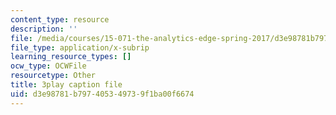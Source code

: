 ```yaml
---
content_type: resource
description: ''
file: /media/courses/15-071-the-analytics-edge-spring-2017/d3e98781b797405349739f1ba00f6674_R8SQafbqR1w.srt
file_type: application/x-subrip
learning_resource_types: []
ocw_type: OCWFile
resourcetype: Other
title: 3play caption file
uid: d3e98781-b797-4053-4973-9f1ba00f6674
---
```

